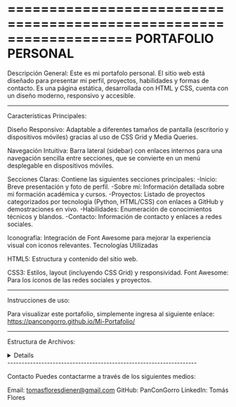 ===================================================================
                        PORTAFOLIO PERSONAL
===================================================================

Descripción General:
Este es mi portafolo personal. El sitio web está diseñado para presentar mi perfil, proyectos, habilidades y formas de contacto. Es una página estática, desarrollada con HTML y CSS, cuenta con un diseño moderno, responsivo y accesible.

-------------------------------------------------------------------

Características Principales:

Diseño Responsivo: Adaptable a diferentes tamaños de pantalla (escritorio y dispositivos móviles) gracias al uso de CSS Grid y Media Queries.

Navegación Intuitiva: Barra lateral (sidebar) con enlaces internos para una navegación sencilla entre secciones, que se convierte en un menú desplegable en dispositivos móviles.

Secciones Claras: 
Contiene las siguientes secciones principales:
-Inicio: Breve presentación y foto de perfil.
-Sobre mí: Información detallada sobre mi formación académica y cursos.
-Proyectos: Listado de proyectos categorizados por tecnología (Python, HTML/CSS) con enlaces a GitHub y demostraciones en vivo.
-Habilidades: Enumeración de conocimientos técnicos y blandos.
-Contacto: Información de contacto y enlaces a redes sociales.

Iconografía: Integración de Font Awesome para mejorar la experiencia visual con iconos relevantes.
Tecnologías Utilizadas

HTML5: Estructura y contenido del sitio web.

CSS3: Estilos, layout (incluyendo CSS Grid) y responsividad.
Font Awesome: Para los íconos de las redes sociales y proyectos.

-------------------------------------------------------------------

Instrucciones de uso:

Para visualizar este portafolio, simplemente ingresa al siguiente enlace: https://pancongorro.github.io/Mi-Portafolio/

-------------------------------------------------------------------

Estructura de Archivos:
<details>
├── index.html
├── css/
│    └── style.css
└── assets/
      └── img/
        └── TomasFlores.jpg
</details>
-------------------------------------------------------------------

Contacto
Puedes contactarme a través de los siguientes medios:

Email: tomasfloresdiener@gmail.com
GitHub: PanConGorro
LinkedIn: Tomás Flores
